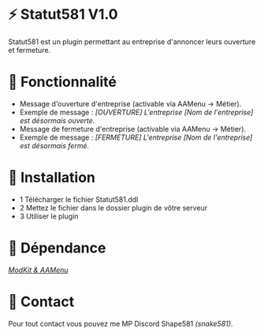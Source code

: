 # :zap: Statut581 V1.0

Statut581 est un plugin permettant au entreprise d'annoncer leurs ouverture et fermeture.

# :wrench: Fonctionnalité

- Message d'ouverture d'entreprise (activable via AAMenu -> Métier).
 - Exemple de message : *[OUVERTURE] L'entreprise [Nom de l'entreprise] est désormais ouverte.*
- Message de fermeture d'entreprise (activable via AAMenu -> Métier).
 - Exemple de message : *[FERMETURE] L'entreprise [Nom de l'entreprise] est désormais fermé.*

# :electric_plug:  Installation

- 1 Télécharger le fichier Statut581.ddl
- 2 Mettez le fichier dans le dossier plugin de vôtre serveur
- 3 Utiliser le plugin

# :green_book:  Dépendance

*[ModKit & AAMenu](https://github.com/Aarnow/NovaLife_ModKit-Releases/releases/latest)*

# :postbox:  Contact

Pour tout contact vous pouvez me MP Discord Shape581 *(snake581)*.
